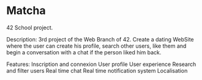 # Matcha

42 School project.

Description:
3rd project of the Web Branch of 42. Create a dating WebSite where the user can create his profile, search other users, like them and begin a conversation with a chat if the person liked him back.

Features:
Inscription and connexion
User profile
User experience
Research and filter users
Real time chat
Real time notification system
Localisation
